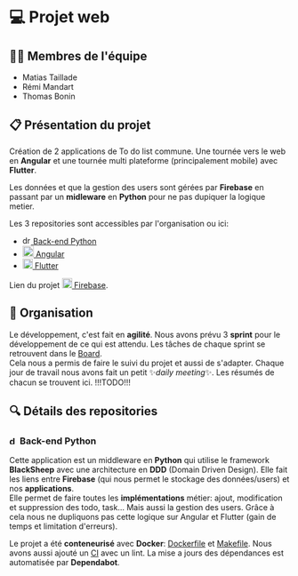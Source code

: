 # 💻 Projet web

## 🧑‍💻 Membres de l'équipe
- Matias Taillade
- Rémi Mandart
- Thomas Bonin

## 📋 Présentation du projet
Création de 2 applications de To do list commune. Une tournée vers le web en **Angular** et une tournée multi plateforme (principalement mobile) avec **Flutter**.

Les données et que la gestion des users sont gérées par **Firebase** en passant par un **midleware** en **Python** pour ne pas dupiquer la logique metier.

Les 3 repositories sont accessibles par l'organisation ou ici:
- [<img src="https://github.com/todoux/.github/assets/94057745/b0c91bad-560d-4f43-94b4-b66af1cd7a17" alt="drawing" width="15"/> Back-end Python](https://github.com/todoux/back-end)
- [<img src="https://github.com/todoux/.github/assets/94057745/afc62395-32e6-4acd-bb60-706c9b515a71" alt="drawing" width="20"/> Angular](https://github.com/todoux/angular-app)
- [<img src="https://github.com/todoux/.github/assets/94057745/3ee8e42a-d247-4428-82af-af853aeb9190" alt="drawing" width="18"/> Flutter](https://github.com/todoux/flutter-app)

Lien du projet [<img src="https://github.com/todoux/.github/assets/94057745/c56b79d8-e0c2-4bee-8aa1-0c5efb855ebb" alt="drawing" width="18"/> Firebase](https://console.firebase.google.com/u/1/project/toudoux-46f4b/overview).


## 📜 Organisation

Le développement, c'est fait en **agilité**. Nous avons prévu 3 **sprint** pour le développement de ce qui est attendu. 
Les tâches de chaque sprint se retrouvent dans le [Board](https://github.com/orgs/todoux/projects/1).  
Cela nous a permis de faire le suivi du projet et aussi de s'adapter.
Chaque jour de travail nous avons fait un petit :sparkles:*daily meeting*:sparkles:. Les résumés de chacun se trouvent ici. !!!TODO!!!

## 🔍 Détails des repositories

### <img src="https://github.com/todoux/.github/assets/94057745/b0c91bad-560d-4f43-94b4-b66af1cd7a17" alt="drawing" width="15"/> Back-end Python

Cette application est un middleware en **Python** qui utilise le framework **BlackSheep** avec une architecture en **DDD** (Domain Driven Design). Elle fait les liens entre **Firebase** (qui nous permet le stockage des données/users) et nos **applications**.  
Elle permet de faire toutes les **implémentations** métier: ajout, modification et suppression des todo, task... Mais aussi la gestion des users. Grâce à cela nous ne dupliquons pas cette logique sur Angular et Flutter (gain de temps et limitation d'erreurs).

Le projet a été **conteneurisé** avec **Docker**: [Dockerfile](https://github.com/todoux/back-end/blob/prod/Dockerfile) et [Makefile](https://github.com/todoux/back-end/blob/prod/Makefile). 
Nous avons aussi ajouté un [CI](https://github.com/todoux/back-end/actions/workflows/ci.yml) avec un lint. 
La mise a jours des dépendances est automatisée par **Dependabot**.
